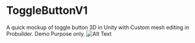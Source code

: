 # ToggleButtonV1
A quick mockup of toggle button 3D in Unity with Custom mesh editing in Probuilder. Demo Purpose only. 
![Alt Text](https://github.com/MSIhub/ToggleButtonV1/blob/main/ToggleButtonV1.gif)
